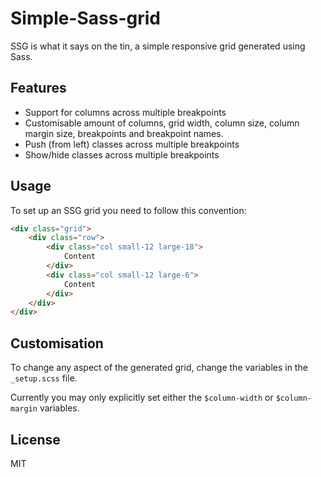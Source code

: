 Simple-Sass-grid
================

SSG is what it says on the tin, a simple responsive grid generated using Sass. 

## Features ##

- Support for columns across multiple breakpoints
- Customisable amount of columns, grid width, column size, column margin size, breakpoints and breakpoint names.
- Push (from left) classes across multiple breakpoints
- Show/hide classes across multiple breakpoints

## Usage ##

To set up an SSG grid you need to follow this convention:

``` html
<div class="grid">
	<div class="row">
		<div class="col small-12 large-18">
			Content
		</div>
		<div class="col small-12 large-6">
			Content
		</div>
	</div>
</div>
```

## Customisation ##

To change any aspect of the generated grid, change the variables in the `_setup.scss` file.

Currently you may only explicitly set either the `$column-width` or `$column-margin` variables.

## License ##

MIT